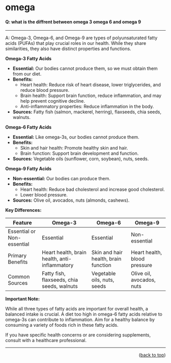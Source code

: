 <a name="topage"></a>

# omega

#### Q: what is the diffrent between omega 3 omega 6 and omega 9

------

A:
Omega-3, Omega-6, and Omega-9 are types of polyunsaturated fatty acids (PUFAs) that play crucial roles in our health. While they share similarities, they also have distinct properties and functions.

**Omega-3 Fatty Acids**

* **Essential:** Our bodies cannot produce them, so we must obtain them from our diet.
* **Benefits:**
    - Heart health: Reduce risk of heart disease, lower triglycerides, and reduce blood pressure.
    - Brain health: Support brain function, reduce inflammation, and may help prevent cognitive decline.
    - Anti-inflammatory properties: Reduce inflammation in the body.
* **Sources:** Fatty fish (salmon, mackerel, herring), flaxseeds, chia seeds, walnuts.

**Omega-6 Fatty Acids**

* **Essential:** Like omega-3s, our bodies cannot produce them.
* **Benefits:**
    - Skin and hair health: Promote healthy skin and hair.
    - Brain function: Support brain development and function.
* **Sources:** Vegetable oils (sunflower, corn, soybean), nuts, seeds.

**Omega-9 Fatty Acids**

* **Non-essential:** Our bodies can produce them.
* **Benefits:**
    - Heart health: Reduce bad cholesterol and increase good cholesterol.
    - Lower blood pressure.
* **Sources:** Olive oil, avocados, nuts (almonds, cashews).

**Key Differences:**

| Feature | Omega-3 | Omega-6 | Omega-9 |
|---|---|---|---|
| Essential or Non-essential | Essential | Essential | Non-essential |
| Primary Benefits | Heart health, brain health, anti-inflammatory | Skin and hair health, brain function | Heart health, blood pressure |
| Common Sources | Fatty fish, flaxseeds, chia seeds, walnuts | Vegetable oils, nuts, seeds | Olive oil, avocados, nuts |

**Important Note:**

While all three types of fatty acids are important for overall health, a balanced intake is crucial. A diet too high in omega-6 fatty acids relative to omega-3s can contribute to inflammation. Aim for a healthy balance by consuming a variety of foods rich in these fatty acids. 

If you have specific health concerns or are considering supplements, consult with a healthcare professional.


-----


<p align="right">(<a href="#topage">back to top</a>)</p>
<br/>
<br/>
